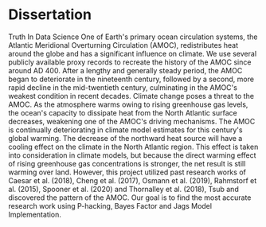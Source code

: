 # Dissertation
Truth In Data Science
One of Earth's primary ocean circulation systems, the Atlantic Meridional Overturning Circulation (AMOC), redistributes heat around the globe and has a significant influence on climate. We use several publicly available proxy records to recreate the history of the AMOC since around AD 400. After a lengthy and generally steady period, the AMOC began to deteriorate in the nineteenth century, followed by a second, more rapid decline in the mid-twentieth century, culminating in the AMOC's weakest condition in recent decades. Climate change poses a threat to the AMOC. As the atmosphere warms owing to rising greenhouse gas levels, the ocean's capacity to dissipate heat from the North Atlantic surface decreases, weakening one of the AMOC's driving mechanisms. The AMOC is continually deteriorating in climate model estimates for this century's global warming. The decrease of the northward heat source will have a cooling effect on the climate in the North Atlantic region. This effect is taken into consideration in climate models, but because the direct warming effect of rising greenhouse gas concentrations is stronger, the net result is still warming over land. However, this project utilized past research works of Caesar et al. (2018), Cheng et al. (2017), Osmann et al. (2019), Rahmstorf et al. (2015), Spooner et al. (2020) and Thornalley et al. (2018), Tsub and discovered the pattern of the AMOC. Our goal is to find the most accurate research work using P-hacking, Bayes Factor and Jags Model Implementation.
